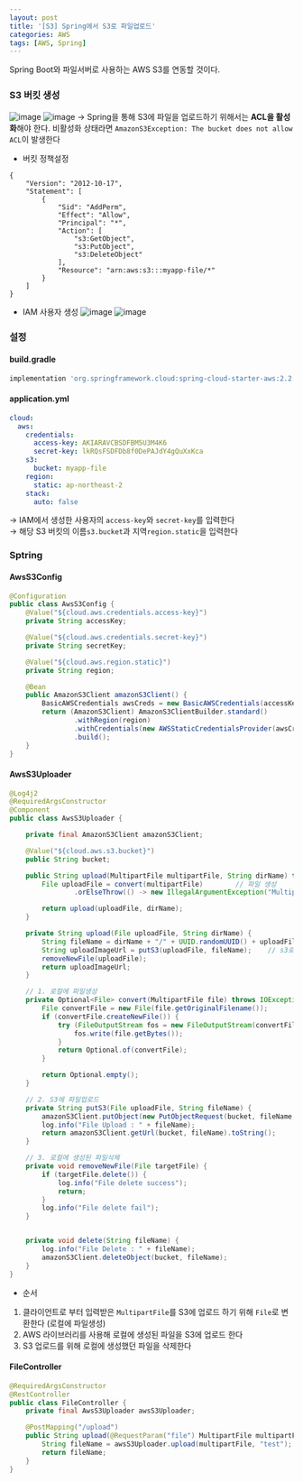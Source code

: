 ```yaml
---
layout: post
title: '[S3] Spring에서 S3로 파일업로드'
categories: AWS
tags: [AWS, Spring]
---
```


Spring Boot와 파일서버로 사용하는 AWS S3를 연동할 것이다.  

### S3 버킷 생성
![image](https://user-images.githubusercontent.com/48157259/156498368-5e1764d7-ce2e-44b8-9f69-b6f4748cef66.png)
![image](https://user-images.githubusercontent.com/48157259/156498247-10587ac0-6983-48d7-87f1-5747ee7cc187.png)
→ Spring을 통해 S3에 파일을 업로드하기 위해서는 **ACL을 활성화**해야 한다. 비활성화 상태라면 `AmazonS3Exception: The bucket does not allow ACL`이 발생한다

- 버킷 정책설정

```
{
    "Version": "2012-10-17",
    "Statement": [
        {
            "Sid": "AddPerm",
            "Effect": "Allow",
            "Principal": "*",
            "Action": [
                "s3:GetObject",
                "s3:PutObject",
                "s3:DeleteObject"
            ],
            "Resource": "arn:aws:s3:::myapp-file/*"
        }
    ]
}
```

- IAM 사용자 생성
![image](https://user-images.githubusercontent.com/48157259/156497639-0c86c852-e205-4715-a7b6-fec7ec0866fb.png)
![image](https://user-images.githubusercontent.com/48157259/156497941-0d542533-f610-4c53-bc14-ce1fb79b92e4.png)


### 설정
#### build.gradle

```gradle
implementation 'org.springframework.cloud:spring-cloud-starter-aws:2.2.6.RELEASE'
```

#### application.yml

```yml
cloud:
  aws:
    credentials:
      access-key: AKIARAVCBSDFBM5U3M4K6
      secret-key: lkRQsFSDFDb8f0DePAJdY4gQuXxKca
    s3:
      bucket: myapp-file
    region:
      static: ap-northeast-2
    stack:
      auto: false
```
→ IAM에서 생성한 사용자의 `access-key`와 `secret-key`를 입력한다   
→ 해당 S3 버킷의 이름`s3.bucket`과 지역`region.static`을 입력한다 


### Sptring
#### AwsS3Config

```java
@Configuration
public class AwsS3Config {
    @Value("${cloud.aws.credentials.access-key}")
    private String accessKey;

    @Value("${cloud.aws.credentials.secret-key}")
    private String secretKey;

    @Value("${cloud.aws.region.static}")
    private String region;

    @Bean
    public AmazonS3Client amazonS3Client() {
        BasicAWSCredentials awsCreds = new BasicAWSCredentials(accessKey, secretKey);
        return (AmazonS3Client) AmazonS3ClientBuilder.standard()
                .withRegion(region)
                .withCredentials(new AWSStaticCredentialsProvider(awsCreds))
                .build();
    }
}
```

#### AwsS3Uploader

```java
@Log4j2
@RequiredArgsConstructor
@Component
public class AwsS3Uploader {

    private final AmazonS3Client amazonS3Client;

    @Value("${cloud.aws.s3.bucket}")
    public String bucket;

    public String upload(MultipartFile multipartFile, String dirName) throws IOException {
        File uploadFile = convert(multipartFile)        // 파일 생성
                .orElseThrow(() -> new IllegalArgumentException("MultipartFile -> File convert fail"));

        return upload(uploadFile, dirName);
    }

    private String upload(File uploadFile, String dirName) {
        String fileName = dirName + "/" + UUID.randomUUID() + uploadFile.getName();
        String uploadImageUrl = putS3(uploadFile, fileName);    // s3로 업로드
        removeNewFile(uploadFile);
        return uploadImageUrl;
    }

    // 1. 로컬에 파일생성
    private Optional<File> convert(MultipartFile file) throws IOException {
        File convertFile = new File(file.getOriginalFilename());
        if (convertFile.createNewFile()) {
            try (FileOutputStream fos = new FileOutputStream(convertFile)) {
                fos.write(file.getBytes());
            }
            return Optional.of(convertFile);
        }

        return Optional.empty();
    }

    // 2. S3에 파일업로드
    private String putS3(File uploadFile, String fileName) {
        amazonS3Client.putObject(new PutObjectRequest(bucket, fileName, uploadFile).withCannedAcl(CannedAccessControlList.PublicRead));
        log.info("File Upload : " + fileName);
        return amazonS3Client.getUrl(bucket, fileName).toString();
    }

    // 3. 로컬에 생성된 파일삭제
    private void removeNewFile(File targetFile) {
        if (targetFile.delete()) {
            log.info("File delete success");
            return;
        }
        log.info("File delete fail");
    }


    private void delete(String fileName) {
        log.info("File Delete : " + fileName);
        amazonS3Client.deleteObject(bucket, fileName);
    }
}
```

- 순서
1. 클라이언트로 부터 입력받은 `MultipartFile`를 S3에 업로드 하기 위해 `File`로 변환한다 (로컬에 파일생성)
2. AWS 라이브러리를 사용해 로컬에 생성된 파일을 S3에 업로드 한다
3. S3 업로드를 위해 로컬에 생성했던 파일을 삭제한다 


#### FileController

```java
@RequiredArgsConstructor
@RestController
public class FileController {
    private final AwsS3Uploader awsS3Uploader;

    @PostMapping("/upload")
    public String upload(@RequestParam("file") MultipartFile multipartFile) throws IOException {
        String fileName = awsS3Uploader.upload(multipartFile, "test");
        return fileName;
    }
}
```